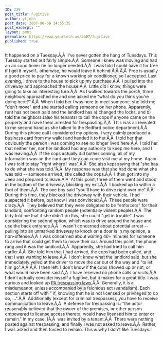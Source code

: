```yaml
---
ID: 239
post_title: Fugitive
author: ytjohn
post_date: 2007-06-06 14:55:35
post_excerpt: ""
layout: post
permalink: https://www.yourtech.us/2007/fugitive
published: true
---
```

It happened on a Tuesday.Ã‚Â  I've never gotten the hang of Tuesdays.
This Tuesday started out fairly simple.Ã‚Â  Someone I knew was moving and had an air conditioner he no longer needed.Ã‚Â  I was told I could have it for free if I got it myself.. otherwise, he would leave it behind.Ã‚Â Ã‚Â  Free is usually a good price to pay for a known working air conditioner, so I accepted.
Last evening, I drove to the house to pick up my purchase.Ã‚Â  I pulled into the driveway and approached the house.Ã‚Â  Little did I know, things were going to take an interesting turn.Ã‚Â  As I walked towards the porch, three neighbors approached me and one asked me "what do you think you're doing here?".Ã‚Â  When I told her I was here to meet someone, she told me "don't move" and she started calling someone on her phone.
Apparently, rent has not been paid and the landlord has a) changed the locks, and b) told the neighbors (also his tenants) to call the cops if anyone came on the property and have them arrested for trespassing.Ã‚Â  This was all revealed to me second hand as she talked to the Bedford police department.Ã‚Â  During this phone call I considered my options.
I very calmly produced a business card from my wallet and handed it to her.Ã‚Â  I told her that obviously the person I was coming to see no longer lived here.Ã‚Â  I told her that neither her, nor her landlord had any authority to keep me here, and I was leaving.Ã‚Â  If the cops actually did bother coming, all of my information was on the card and they can come visit me at my home.
Again I was told to stay "right where I was".Ã‚Â  She also kept saying that "she has to do what she was told."Ã‚Â  My response was that she had done what she was told -- someone arrived, she called the cops.Ã‚Â  I then got into my Jeep and prepared to leave.Ã‚Â  At this point, three of them went and stood in the bottom of the driveway, blocking my exit.Ã‚Â  I backed up to within a foot of them.Ã‚Â  The one boy said "you'll have to drive right over me".Ã‚Â   During this time, they blocked the driveway with their vehicle.
I had suspected it before, but know I was convinced.Ã‚Â  These people were crazy.Ã‚Â  They believed that they were obligated to be "enforcers" for their landlord, confronting random people (potentially violent people).Ã‚Â  The lady told me that if she didn't do this, she could "get in trouble".
I was considering the second option, which was to drive around the house and use the back entrance.Ã‚Â  I wasn't concerned about potential arrest -- pulling into an unmarked driveway to knock on a door is in my opinion, a non-offense.Ã‚Â   I was concerned about waiting 40+ minutes for someone to arrive that could get them to move their car.
Around this point, the phone rang and it was the landlord.Ã‚Â  Apparently, she had tried to call him earlier.Ã‚Â  She told him that I had arrived, the cops had been called, and that I was wanting to leave.Ã‚Â  I don't know what the landlord said, but she immediately yelled at the driver to move the car out of the way and "to let him go".Ã‚Â Ã‚Â  I then left.
I don't know if the cops showed up or not, or what would have been said.Ã‚Â  I have received no phone calls or visits.Ã‚Â  I don't actually consider myself a fugitive, but it makes for a great title.
I was curious and looked up <a href="http://members.aol.com/statutesPA/18.Cp.35.html">PA trespassing laws.</a>Ã‚Â  Generally, it is a misdemeanor, unless accompanied by a felonious act (vandalism). Each section starts off with " if, knowing that he is not licensed or privileged to do so, ...".Ã‚Â  Additionally (except for criminal trespasses), you have to receive communication to leave.Ã‚Â  A defense for trespassing is: "the actor reasonably believed that the owner of the premises, or other person empowered to license access thereto, would have licensed him to enter or remain."
In my case, IÃ‚Â  was invited by a tenant.Ã‚Â  There were nothing posted against trespassing, and finally I was not asked to leave.Ã‚Â  Rather, I was asked and then forced to remain.
This is why I don't like Tuesdays.